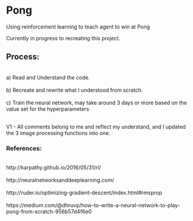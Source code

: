 # Pong
Using reinforcement learning to teach agent to win at Pong

Currently in progress to recreating this project.

<h2> Process:</h2>

<p1><br> a) Read and Understand the code. </p1></br>
<p2><br> b) Recreate and rewrite what I understood from scratch. </p2></br>
<p3><br> c) Train the neural network, may take around 3 days or more based on the value set for the hyperparameters </p3></br>

<p4></br> V1 - All comments belong to me and reflect my understand, and I updated the 3 image processing functions into one.<p4></br>


<h3> References: </h3>
<p1>
<br>http://karpathy.github.io/2016/05/31/rl/</br>
<br>http://neuralnetworksanddeeplearning.com/</br>
<br>http://ruder.io/optimizing-gradient-descent/index.html#rmsprop</br>
<br>https://medium.com/@dhruvp/how-to-write-a-neural-network-to-play-pong-from-scratch-956b57d4f6e0</br>
</p1>
